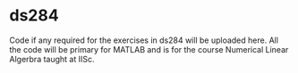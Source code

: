 # ds284
Code if any required for the exercises in ds284 will be uploaded here.
All the code will be primary for MATLAB and is for the course Numerical Linear Algerbra taught at IISc.
